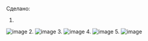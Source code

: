 Сделано:

1.
![image](https://github.com/user-attachments/assets/6ab65d39-e4da-4ddc-90f1-e4c896fcd2b7)
2.
![image](https://github.com/user-attachments/assets/22571cba-7cf4-4aff-87bb-8d644bd79df5)
3.
![image](https://github.com/user-attachments/assets/e17da62b-d9d8-4777-9015-dbed5402ec72)
4.
![image](https://github.com/user-attachments/assets/6b18d14d-1575-4c83-8f25-a5ab39221330)
5.
![image](https://github.com/user-attachments/assets/73ce144b-5642-47ae-a958-722f94579ef3)
